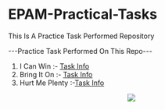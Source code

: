 # EPAM-Practical-Tasks
This Is A Practice Task Performed Repository

---Practice Task Performed On This Repo---
1. I Can Win :- [Task Info](https://github.com/anikurhade/EPAM-Practical-Tasks/blob/main/Icanwin.txt)
2. Bring It On :- [Task Info](https://github.com/anikurhade/EPAM-Practical-Tasks/blob/main/bringIton.txt)
3. Hurt Me Plenty :-[Task Info](https://github.com/anikurhade/EPAM-Practical-Tasks/blob/main/bringIton.txt)

<p align='center'><img src='https://visitor-badge.laobi.icu/badge?page_id=anikurhade'></p>
